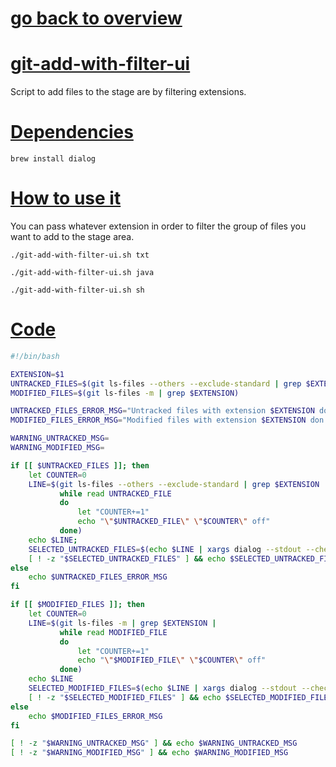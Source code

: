 # [go back to overview](https://github.com/c4arl0s#bash-scripts)

# [git-add-with-filter-ui](https://github.com/c4arl0s/git-add-with-filter-ui#go-back-to-overview)

Script to add files to the stage are by filtering extensions.

# [Dependencies](https://github.com/c4arl0s/git-add-with-filter-ui#go-back-to-overview)

```console
brew install dialog
```

# [How to use it](https://github.com/c4arl0s/git-add-with-filter-ui#go-back-to-overview)

You can pass whatever extension in order to filter the group of files you want to add to the stage area.

```console
./git-add-with-filter-ui.sh txt
```

```console
./git-add-with-filter-ui.sh java
```

```console
./git-add-with-filter-ui.sh sh
```

# [Code](https://github.com/c4arl0s/git-add-with-filter-ui#go-back-to-overview)

```bash
#!/bin/bash

EXTENSION=$1
UNTRACKED_FILES=$(git ls-files --others --exclude-standard | grep $EXTENSION)
MODIFIED_FILES=$(git ls-files -m | grep $EXTENSION)

UNTRACKED_FILES_ERROR_MSG="Untracked files with extension $EXTENSION don't exist"
MODIFIED_FILES_ERROR_MSG="Modified files with extension $EXTENSION don't exist"

WARNING_UNTRACKED_MSG=
WARNING_MODIFIED_MSG=

if [[ $UNTRACKED_FILES ]]; then
    let COUNTER=0
    LINE=$(git ls-files --others --exclude-standard | grep $EXTENSION | 
           while read UNTRACKED_FILE
           do 
               let "COUNTER+=1"
               echo "\"$UNTRACKED_FILE\" \"$COUNTER\" off"
           done)
    echo $LINE;
    SELECTED_UNTRACKED_FILES=$(echo $LINE | xargs dialog --stdout --checklist "untracked files to add with extension ($EXTENSION) :" 0 0 0)
    [ ! -z "$SELECTED_UNTRACKED_FILES" ] && echo $SELECTED_UNTRACKED_FILES | xargs git add || WARNING_UNTRACKED_MSG="🟡 You did not select any untracked file with $EXTENSION extension"
else
    echo $UNTRACKED_FILES_ERROR_MSG
fi

if [[ $MODIFIED_FILES ]]; then
    let COUNTER=0
    LINE=$(git ls-files -m | grep $EXTENSION | 
           while read MODIFIED_FILE
           do 
               let "COUNTER+=1"
               echo "\"$MODIFIED_FILE\" \"$COUNTER\" off"
           done)
    echo $LINE
    SELECTED_MODIFIED_FILES=$(echo $LINE | xargs dialog --stdout --checklist "modified files to add with extension ($EXTENSION):" 0 0 0)
    [ ! -z "$SELECTED_MODIFIED_FILES" ] && echo $SELECTED_MODIFIED_FILES | xargs git add || WARNING_MODIFIED_MSG="🟡 You did not select any modified file with $EXTENSION java"
else
    echo $MODIFIED_FILES_ERROR_MSG
fi

[ ! -z "$WARNING_UNTRACKED_MSG" ] && echo $WARNING_UNTRACKED_MSG
[ ! -z "$WARNING_MODIFIED_MSG" ] && echo $WARNING_MODIFIED_MSG
```

